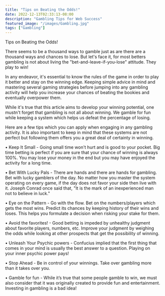 ```yaml
---
title: "Tips on Beating the Odds!"
date: 2022-12-13T02:33:13-08:00
description: "Gambling Tips for Web Success"
featured_image: "/images/Gambling.jpg"
tags: ["Gambling"]
---
```


Tips on Beating the Odds!

There seems to be a thousand ways to gamble just as are there are a thousand ways and chances to lose. But let's face it, for most betters gambling is not about living the "bet-and-leave-if-you-lose" attitude. They play to win!

In any endeavor, it's essential to know the rules of the game in order to play it better and stay on the winning edge. Keeping simple advice in mind and mastering several gaming strategies before jumping into any gambling activity will help you increase your chances of beating the bookies and eventually overpower them.

While it's true that this article aims to develop your winning potential, one mustn't forget that gambling is not all about winning. We gamble for fun while keeping a system which helps us defeat the percentage of losing.

Here are a few tips which you can apply when engaging in any gambling activity. It is also important to keep in mind that these systems are not perfect but following them offers you a great deal of certainty in winning.

• Keep It Small - Going small time won't hurt and is good to your pocket. Big time betting is perfect if you are sure that your chance of winning is always 100%.  You may lose your money in the end but you may have enjoyed the activity for a long time.

• Bet With Lucky Pals - There are hands and there are hands for gambling. Bet with lucky gamblers of the day. No matter how you master the system operating on every game, if the day does not favor your side then live with it. Joseph Conrad once said that, "It is the mark of an inexperienced man not to believe in luck."

• Eye on the Pattern - Go with the flow. Bet on the numbers/players which gets the most wins. Predict its chances by keeping history of their wins and loses. This helps you formulate a decision when risking your stake for them.

• Avoid the favorites! - Good betting is impeded by unhealthy judgment about favorite players, numbers, etc. Improve your judgment by weighing the odds while looking at other prospects that get the possibility of winning.

• Unleash Your Psychic powers - Confucius implied that the first thing that comes in your mind is usually the best answer to a question. Playing on your inner psychic power pays!

• Stop Ahead - Be in control of your winnings. Take over gambling more than it takes over you.

• Gamble for fun - While it’s true that some people gamble to win, we must also consider that it was originally created to provide fun and entertainment. Investing in gambling is a bad idea!

